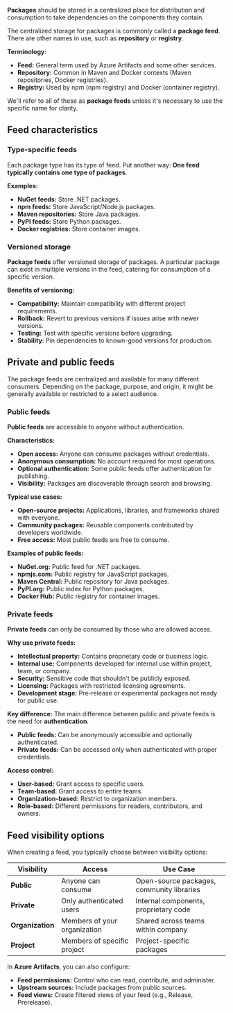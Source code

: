 **Packages** should be stored in a centralized place for distribution and consumption to take dependencies on the components they contain.

The centralized storage for packages is commonly called a **package feed**. There are other names in use, such as **repository** or **registry**.

**Terminology:**

- **Feed:** General term used by Azure Artifacts and some other services.
- **Repository:** Common in Maven and Docker contexts (Maven repositories, Docker registries).
- **Registry:** Used by npm (npm registry) and Docker (container registry).

We'll refer to all of these as **package feeds** unless it's necessary to use the specific name for clarity.

## Feed characteristics

### Type-specific feeds

Each package type has its type of feed. Put another way: **One feed typically contains one type of packages**.

**Examples:**

- **NuGet feeds:** Store .NET packages.
- **npm feeds:** Store JavaScript/Node.js packages.
- **Maven repositories:** Store Java packages.
- **PyPI feeds:** Store Python packages.
- **Docker registries:** Store container images.

### Versioned storage

**Package feeds** offer versioned storage of packages. A particular package can exist in multiple versions in the feed, catering for consumption of a specific version.

**Benefits of versioning:**

- **Compatibility:** Maintain compatibility with different project requirements.
- **Rollback:** Revert to previous versions if issues arise with newer versions.
- **Testing:** Test with specific versions before upgrading.
- **Stability:** Pin dependencies to known-good versions for production.

## Private and public feeds

The package feeds are centralized and available for many different consumers. Depending on the package, purpose, and origin, it might be generally available or restricted to a select audience.

### Public feeds

**Public feeds** are accessible to anyone without authentication.

**Characteristics:**

- **Open access:** Anyone can consume packages without credentials.
- **Anonymous consumption:** No account required for most operations.
- **Optional authentication:** Some public feeds offer authentication for publishing.
- **Visibility:** Packages are discoverable through search and browsing.

**Typical use cases:**

- **Open-source projects:** Applications, libraries, and frameworks shared with everyone.
- **Community packages:** Reusable components contributed by developers worldwide.
- **Free access:** Most public feeds are free to consume.

**Examples of public feeds:**

- **NuGet.org:** Public feed for .NET packages.
- **npmjs.com:** Public registry for JavaScript packages.
- **Maven Central:** Public repository for Java packages.
- **PyPI.org:** Public index for Python packages.
- **Docker Hub:** Public registry for container images.

### Private feeds

**Private feeds** can only be consumed by those who are allowed access.

**Why use private feeds:**

- **Intellectual property:** Contains proprietary code or business logic.
- **Internal use:** Components developed for internal use within project, team, or company.
- **Security:** Sensitive code that shouldn't be publicly exposed.
- **Licensing:** Packages with restricted licensing agreements.
- **Development stage:** Pre-release or experimental packages not ready for public use.

**Key difference:** The main difference between public and private feeds is the need for **authentication**.

- **Public feeds:** Can be anonymously accessible and optionally authenticated.
- **Private feeds:** Can be accessed only when authenticated with proper credentials.

**Access control:**

- **User-based:** Grant access to specific users.
- **Team-based:** Grant access to entire teams.
- **Organization-based:** Restrict to organization members.
- **Role-based:** Different permissions for readers, contributors, and owners.

## Feed visibility options

When creating a feed, you typically choose between visibility options:

| **Visibility**   | **Access**                   | **Use Case**                              |
| ---------------- | ---------------------------- | ----------------------------------------- |
| **Public**       | Anyone can consume           | Open-source packages, community libraries |
| **Private**      | Only authenticated users     | Internal components, proprietary code     |
| **Organization** | Members of your organization | Shared across teams within company        |
| **Project**      | Members of specific project  | Project-specific packages                 |

In **Azure Artifacts**, you can also configure:

- **Feed permissions:** Control who can read, contribute, and administer.
- **Upstream sources:** Include packages from public sources.
- **Feed views:** Create filtered views of your feed (e.g., Release, Prerelease).
